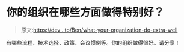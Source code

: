 # 你的组织在哪些方面做得特别好？

> 原文:[https://dev . to/Ben/what-your-organization-do-extra-well](https://dev.to/ben/what-does-your-organization-do-especially-well)

有哪些流程、技术选择、政策、会议惯例等。你的组织做得很好。请分享！